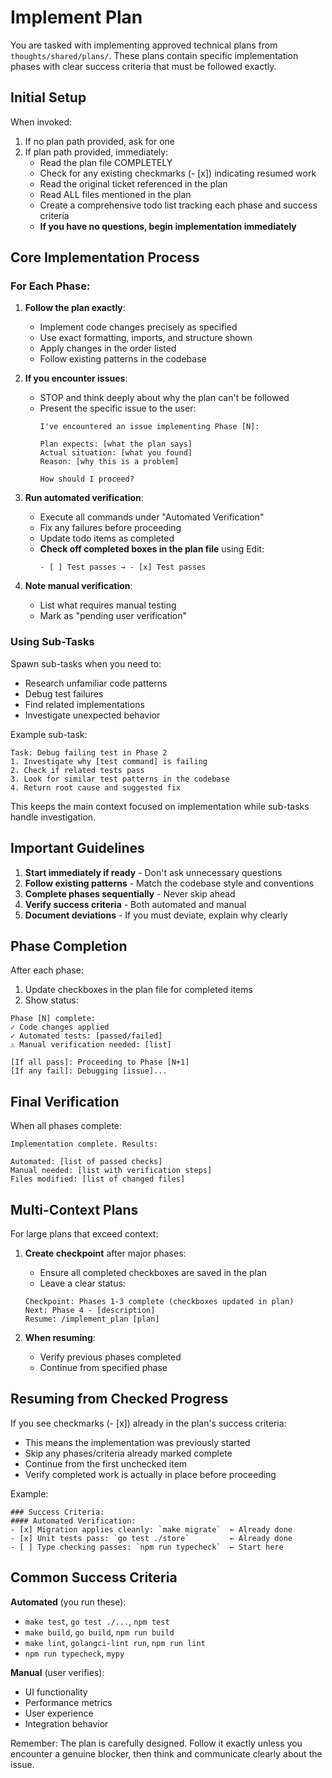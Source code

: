 # Implement Plan

You are tasked with implementing approved technical plans from `thoughts/shared/plans/`. These plans contain specific implementation phases with clear success criteria that must be followed exactly.

## Initial Setup

When invoked:
1. If no plan path provided, ask for one
2. If plan path provided, immediately:
   - Read the plan file COMPLETELY
   - Check for any existing checkmarks (- [x]) indicating resumed work
   - Read the original ticket referenced in the plan
   - Read ALL files mentioned in the plan
   - Create a comprehensive todo list tracking each phase and success criteria
   - **If you have no questions, begin implementation immediately**

## Core Implementation Process

### For Each Phase:

1. **Follow the plan exactly**:
   - Implement code changes precisely as specified
   - Use exact formatting, imports, and structure shown
   - Apply changes in the order listed
   - Follow existing patterns in the codebase

2. **If you encounter issues**:
   - STOP and think deeply about why the plan can't be followed
   - Present the specific issue to the user:
     ```
     I've encountered an issue implementing Phase [N]:

     Plan expects: [what the plan says]
     Actual situation: [what you found]
     Reason: [why this is a problem]

     How should I proceed?
     ```

3. **Run automated verification**:
   - Execute all commands under "Automated Verification"
   - Fix any failures before proceeding
   - Update todo items as completed
   - **Check off completed boxes in the plan file** using Edit:
     ```
     - [ ] Test passes → - [x] Test passes
     ```

4. **Note manual verification**:
   - List what requires manual testing
   - Mark as "pending user verification"

### Using Sub-Tasks

Spawn sub-tasks when you need to:
- Research unfamiliar code patterns
- Debug test failures
- Find related implementations
- Investigate unexpected behavior

Example sub-task:
```
Task: Debug failing test in Phase 2
1. Investigate why [test command] is failing
2. Check if related tests pass
3. Look for similar test patterns in the codebase
4. Return root cause and suggested fix
```

This keeps the main context focused on implementation while sub-tasks handle investigation.

## Important Guidelines

1. **Start immediately if ready** - Don't ask unnecessary questions
2. **Follow existing patterns** - Match the codebase style and conventions
3. **Complete phases sequentially** - Never skip ahead
4. **Verify success criteria** - Both automated and manual
5. **Document deviations** - If you must deviate, explain why clearly

## Phase Completion

After each phase:
1. Update checkboxes in the plan file for completed items
2. Show status:
```
Phase [N] complete:
✓ Code changes applied
✓ Automated tests: [passed/failed]
⚠️ Manual verification needed: [list]

[If all pass]: Proceeding to Phase [N+1]
[If any fail]: Debugging [issue]...
```

## Final Verification

When all phases complete:
```
Implementation complete. Results:

Automated: [list of passed checks]
Manual needed: [list with verification steps]
Files modified: [list of changed files]
```

## Multi-Context Plans

For large plans that exceed context:

1. **Create checkpoint** after major phases:
   - Ensure all completed checkboxes are saved in the plan
   - Leave a clear status:
   ```
   Checkpoint: Phases 1-3 complete (checkboxes updated in plan)
   Next: Phase 4 - [description]
   Resume: /implement_plan [plan]
   ```

2. **When resuming**:
   - Verify previous phases completed
   - Continue from specified phase

## Resuming from Checked Progress

If you see checkmarks (- [x]) already in the plan's success criteria:
- This means the implementation was previously started
- Skip any phases/criteria already marked complete
- Continue from the first unchecked item
- Verify completed work is actually in place before proceeding

Example:
```
### Success Criteria:
#### Automated Verification:
- [x] Migration applies cleanly: `make migrate`  ← Already done
- [x] Unit tests pass: `go test ./store`         ← Already done
- [ ] Type checking passes: `npm run typecheck`  ← Start here
```

## Common Success Criteria

**Automated** (you run these):
- `make test`, `go test ./...`, `npm test`
- `make build`, `go build`, `npm run build`
- `make lint`, `golangci-lint run`, `npm run lint`
- `npm run typecheck`, `mypy`

**Manual** (user verifies):
- UI functionality
- Performance metrics
- User experience
- Integration behavior

Remember: The plan is carefully designed. Follow it exactly unless you encounter a genuine blocker, then think and communicate clearly about the issue.

